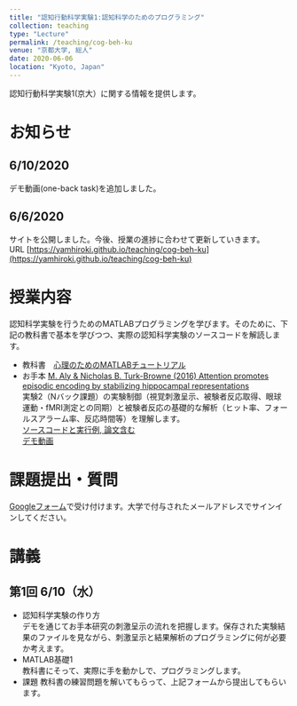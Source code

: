 ```yaml
---
title: "認知行動科学実験1:認知科学のためのプログラミング"
collection: teaching
type: "Lecture"
permalink: /teaching/cog-beh-ku
venue: "京都大学, 総人"
date: 2020-06-06
location: "Kyoto, Japan"
---
```


認知行動科学実験1(京大）に関する情報を提供します。

# お知らせ
## 6/10/2020
デモ動画(one-back task)を追加しました。

## 6/6/2020
サイトを公開しました。今後、授業の進捗に合わせて更新していきます。  
URL [https://yamhiroki.github.io/teaching/cog-beh-ku](https://yamhiroki.github.io/teaching/cog-beh-ku)


# 授業内容
認知科学実験を行うためのMATLABプログラミングを学びます。そのために、下記の教科書で基本を学びつつ、実際の認知科学実験のソースコードを解読します。
- 教科書　[心理のためのMATLABチュートリアル](http://www.nemotos.net/resources/matlab_for_psychologists_ja.pdf)
- お手本  [M. Aly & Nicholas B. Turk-Browne (2016) Attention promotes episodic encoding by stabilizing hippocampal representations](https://www.pnas.org/content/113/4/E420.short)  
実験2（Nバック課題）の実験制御（視覚刺激呈示、被験者反応取得、眼球運動・fMRI測定との同期）と被験者反応の基礎的な解析（ヒット率、フォールスアラーム率、反応時間等）を理解します。  
[ソースコードと実行例, 論文含む](https://drive.google.com/file/d/1ltre1SU05K437NFUEOvow7vDL_K2v86B/view?usp=sharing)  
[デモ動画](https://youtu.be/rXGSDsaLuQ8)

# 課題提出・質問
[Googleフォーム](https://forms.gle/2JjKEqGEutt1NhTK7)で受け付けます。大学で付与されたメールアドレスでサインインしてください。

# 講義
## 第1回 6/10（水）
- 認知科学実験の作り方  
デモを通じてお手本研究の刺激呈示の流れを把握します。保存された実験結果のファイルを見ながら、刺激呈示と結果解析のプログラミングに何が必要か考えます。
- MATLAB基礎1  
教科書にそって、実際に手を動かしで、プログラミングします。
- 課題
教科書の練習問題を解いてもらって、上記フォームから提出してもらいます。
